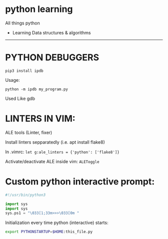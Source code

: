 # python learning
All things python
+ Learning Data structures & algorithms

---

# PYTHON DEBUGGERS

`pip3 install ipdb`

Usage:

`python -m ipdb my_program.py`

Used Like gdb

# LINTERS IN VIM:

ALE tools (Linter, fixer)

Install linters sepparatedly (i.e. apt install flake8)

In .vimrc: `let g:ale_linters = {'python': ['flake8']}`

Activate/deactivate ALE inside vim: `ALEToggle`

# Custom python interactive prompt:

```python
#!/usr/bin/python3

import sys
import sys
sys.ps1 = "\033[1;33m>>>\033[0m "

```

Initialization every time python (interactive) starts:

```bash
export PYTHONSTARTUP=$HOME:this_file.py
```

